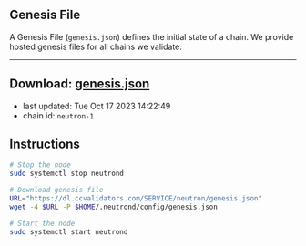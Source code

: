 ## Genesis File
A Genesis File (`genesis.json`) defines the initial state of a chain. We provide hosted genesis files for all chains we validate.

---
**Download: [genesis.json](https://dl.ccvalidators.com/SERVICE/neutron/genesis.json)**
---

- last updated: Tue Oct 17 2023 14:22:49
- chain id: `neutron-1`

## Instructions
```sh
# Stop the node
sudo systemctl stop neutrond

# Download genesis file
URL="https://dl.ccvalidators.com/SERVICE/neutron/genesis.json"
wget -4 $URL -P $HOME/.neutrond/config/genesis.json

# Start the node
sudo systemctl start neutrond
```
